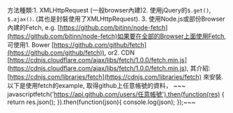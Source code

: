 方法種類:1. XMLHttpRequest (一般browser內建)2. 使用jQuery的`$.get()`, `$.ajax()`. (其也是封裝使用了XMLHttpRequest). 3. 使用Node.js或部份Browser內建的Fetch, e.g. [https://github.com/bitinn/node-fetch](https://github.com/bitinn/node-fetch)如果要在全部的Browser上面使用Fetch, 可使用1. Bower [https://github.com/github/fetch](https://github.com/github/fetch)), or2. CDN [https://cdnjs.cloudflare.com/ajax/libs/fetch/1.0.0/fetch.min.js] (https://cdnjs.cloudflare.com/ajax/libs/fetch/1.0.0/fetch.min.js), 其介紹:[https://cdnjs.com/libraries/fetch](https://cdnjs.com/libraries/fetch) 來安裝.以下是使用fetch的example, 取得github上任意帳號的資料， ~~~ javascriptfetch('https://api.github.com/users/任意帳號').then(function(res) {   return res.json(); }).then(function(json){   console.log(json); });~~~